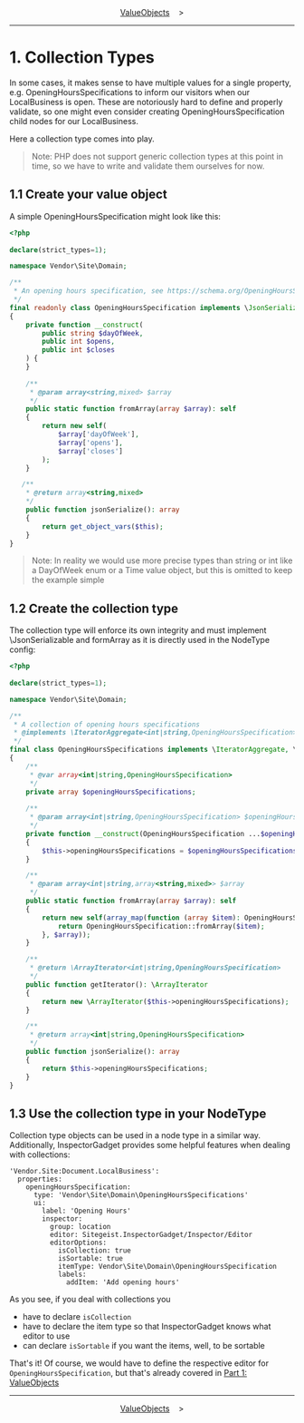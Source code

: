 <div align="center">
    <a href="./01_ValueObjects.md">ValueObjects</a>
    &nbsp;&nbsp;&nbsp;>
</div>

---

# 1. Collection Types

In some cases, it makes sense to have multiple values for a single property,
e.g. OpeningHoursSpecifications to inform our visitors when our LocalBusiness is open.
These are notoriously hard to define and properly validate,
so one might even consider creating OpeningHoursSpecification child nodes for our LocalBusiness.

Here a collection type comes into play.
> Note: PHP does not support generic collection types at this point in time,
> so we have to write and validate them ourselves for now. 

## 1.1 Create your value object

A simple OpeningHoursSpecification might look like this:
```php
<?php
 
declare(strict_types=1);

namespace Vendor\Site\Domain;

/**
 * An opening hours specification, see https://schema.org/OpeningHoursSpecification
 */
final readonly class OpeningHoursSpecification implements \JsonSerializable
{
    private function __construct(
        public string $dayOfWeek,
        public int $opens,
        public int $closes
    ) {
    }
    
    /**
     * @param array<string,mixed> $array
     */
    public static function fromArray(array $array): self
    {
        return new self(
            $array['dayOfWeek'],
            $array['opens'],
            $array['closes']
        );
    }

   /**
    * @return array<string,mixed>
    */
    public function jsonSerialize(): array
    {
        return get_object_vars($this);
    }
}
```
> Note: In reality we would use more precise types than string or int
> like a DayOfWeek enum or a Time value object, but this is omitted to keep the example simple

## 1.2 Create the collection type

The collection type will enforce its own integrity and must implement \JsonSerializable and formArray
as it is directly used in the NodeType config:

```php
<?php
 
declare(strict_types=1);

namespace Vendor\Site\Domain;

/**
 * A collection of opening hours specifications
 * @implements \IteratorAggregate<int|string,OpeningHoursSpecification>
 */
final class OpeningHoursSpecifications implements \IteratorAggregate, \JsonSerializable
{
    /**
     * @var array<int|string,OpeningHoursSpecification> 
     */
    private array $openingHoursSpecifications;
    
    /**
     * @param array<int|string,OpeningHoursSpecification> $openingHoursSpecifications
     */
    private function __construct(OpeningHoursSpecification ...$openingHoursSpecifications)
    {
        $this->openingHoursSpecifications = $openingHoursSpecifications;
    }

    /**
     * @param array<int|string,array<string,mixed>> $array
     */
    public static function fromArray(array $array): self
    {
        return new self(array_map(function (array $item): OpeningHoursSpecification {
            return OpeningHoursSpecification::fromArray($item);
        }, $array));
    }

    /**
     * @return \ArrayIterator<int|string,OpeningHoursSpecification>
     */
    public function getIterator(): \ArrayIterator
    {
        return new \ArrayIterator($this->openingHoursSpecifications);
    }

    /**
     * @return array<int|string,OpeningHoursSpecification>
     */
    public function jsonSerialize(): array
    {
        return $this->openingHoursSpecifications;
    }
}
```

## 1.3 Use the collection type in your NodeType

Collection type objects can be used in a node type in a similar way.
Additionally, InspectorGadget provides some helpful features when dealing with collections:

```
'Vendor.Site:Document.LocalBusiness':
  properties:
    openingHoursSpecification:
      type: 'Vendor\Site\Domain\OpeningHoursSpecifications'
      ui:
        label: 'Opening Hours'
        inspector:
          group: location
          editor: Sitegeist.InspectorGadget/Inspector/Editor
          editorOptions:
            isCollection: true
            isSortable: true
            itemType: Vendor\Site\Domain\OpeningHoursSpecification
            labels:
              addItem: 'Add opening hours'
```

As you see, if you deal with collections you
* have to declare `isCollection`
* have to declare the item type so that InspectorGadget knows what editor to use
* can declare `isSortable` if you want the items, well, to be sortable

That's it! Of course, we would have to define the respective editor for `OpeningHoursSpecification`,
but that's already covered in <a href="./01_ValueObjects.md">Part 1: ValueObjects</a>

---

<div align="center">
    <a href="./01_ValueObjects.md">ValueObjects</a>
    &nbsp;&nbsp;&nbsp;>
</div>
